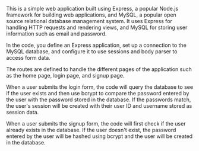 This is a simple web application built using Express, a popular Node.js framework for building web applications, and MySQL, a popular open source relational database management system. It uses Express for handling HTTP requests and rendering views, and MySQL for storing user information such as email and password.


In the code, you define an Express application, set up a connection to the MySQL database, and configure it to use sessions and body parser to access form data.

The routes are defined to handle the different pages of the application such as the home page, login page, and signup page.


When a user submits the login form, the code will query the database to see if the user exists and then use bcrypt to compare the password entered by the user with the password stored in the database. If the passwords match, the user's session will be created with their user ID and username stored as session data.

When a user submits the signup form, the code will first check if the user already exists in the database. If the user doesn't exist, the password entered by the user will be hashed using bcrypt and the user will be created in the database.

